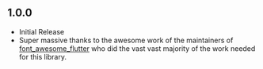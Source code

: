 ## 1.0.0

* Initial Release
* Super massive thanks to the awesome work of the maintainers of [font_awesome_flutter](https://pub.dev/packages/font_awesome_flutter) who did the vast vast majority of the work needed for this library.


